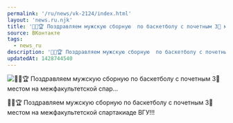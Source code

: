 ```yaml
---
permalink: '/ru/news/vk-2124/index.html'
layout: 'news.ru.njk'
title: '🎉🏀🏆 Поздравляем мужскую сборную  по баскетболу с почетным 3⃣ местом на межфакультетской спар…'
source: ВКонтакте
tags:
  - news_ru
description: '🎉🏀🏆 Поздравляем мужскую сборную  по баскетболу с почетным 3⃣ местом на межфакультетской спар…'
updatedAt: 1428744540
---
```

![🎉🏀🏆 Поздравляем мужскую сборную  по баскетболу с почетным 3⃣ местом на межфакультетской спар…](https://sun9-13.userapi.com/impf/c625424/v625424303/279a4/w_Lf5csPJbI.jpg?size=960x686&quality=96&proxy=1&sign=bd904e672ff54cb66abfbe5499625ebc&c_uniq_tag=5r-ejiP5G-E-oBV7B53ZeGf-idByZVyDIVXWlH4LRMk&type=album)

🎉🏀🏆
Поздравляем мужскую сборную  по баскетболу с почетным 3⃣ местом на межфакультетской спартакиаде ВГУ!!!
